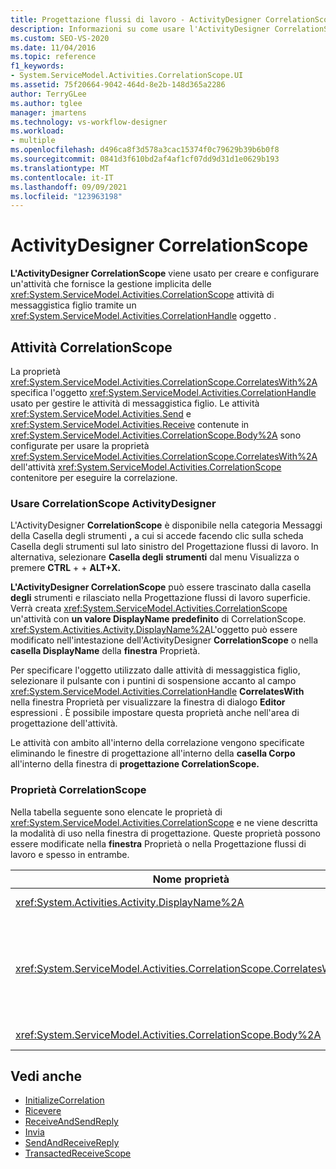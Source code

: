 ```yaml
---
title: Progettazione flussi di lavoro - ActivityDesigner CorrelationScope
description: Informazioni su come usare l'ActivityDesigner CorrelationScope per creare e configurare un'attività CorrelationScope.
ms.custom: SEO-VS-2020
ms.date: 11/04/2016
ms.topic: reference
f1_keywords:
- System.ServiceModel.Activities.CorrelationScope.UI
ms.assetid: 75f20664-9042-464d-8e2b-148d365a2286
author: TerryGLee
ms.author: tglee
manager: jmartens
ms.technology: vs-workflow-designer
ms.workload:
- multiple
ms.openlocfilehash: d496ca8f3d578a3cac15374f0c79629b39b6b0f8
ms.sourcegitcommit: 0841d3f610bd2af4af1cf07dd9d31d1e0629b193
ms.translationtype: MT
ms.contentlocale: it-IT
ms.lasthandoff: 09/09/2021
ms.locfileid: "123963198"
---
```

# <a name="correlationscope-activity-designer"></a>ActivityDesigner CorrelationScope

**L'ActivityDesigner CorrelationScope** viene usato per creare e configurare un'attività che fornisce la gestione implicita delle <xref:System.ServiceModel.Activities.CorrelationScope> attività di messaggistica figlio tramite un <xref:System.ServiceModel.Activities.CorrelationHandle> oggetto .

## <a name="the-correlationscope-activity"></a>Attività CorrelationScope

La proprietà <xref:System.ServiceModel.Activities.CorrelationScope.CorrelatesWith%2A> specifica l'oggetto <xref:System.ServiceModel.Activities.CorrelationHandle> usato per gestire le attività di messaggistica figlio. Le attività <xref:System.ServiceModel.Activities.Send> e <xref:System.ServiceModel.Activities.Receive> contenute in <xref:System.ServiceModel.Activities.CorrelationScope.Body%2A> sono configurate per usare la proprietà <xref:System.ServiceModel.Activities.CorrelationScope.CorrelatesWith%2A> dell'attività <xref:System.ServiceModel.Activities.CorrelationScope> contenitore per eseguire la correlazione.

### <a name="use-the-correlationscope-activity-designer"></a>Usare CorrelationScope ActivityDesigner

L'ActivityDesigner **CorrelationScope** è  disponibile nella categoria Messaggi della Casella  degli strumenti **,** a cui si accede facendo clic sulla scheda Casella degli strumenti sul lato sinistro del Progettazione flussi di lavoro. In alternativa, selezionare **Casella degli** **strumenti** dal menu Visualizza o premere **CTRL** +  + **ALT+X.**

**L'ActivityDesigner CorrelationScope** può essere trascinato dalla casella **degli** strumenti e rilasciato nella Progettazione flussi di lavoro superficie. Verrà creata <xref:System.ServiceModel.Activities.CorrelationScope> un'attività con **un valore DisplayName predefinito** di CorrelationScope. <xref:System.Activities.Activity.DisplayName%2A>L'oggetto può essere modificato nell'intestazione dell'ActivityDesigner **CorrelationScope** o nella **casella DisplayName** della **finestra** Proprietà.

Per specificare l'oggetto utilizzato dalle attività di messaggistica figlio, selezionare il pulsante con i puntini di sospensione accanto al campo <xref:System.ServiceModel.Activities.CorrelationHandle> **CorrelatesWith** nella finestra Proprietà per visualizzare la finestra di dialogo **Editor** espressioni .  È possibile impostare questa proprietà anche nell'area di progettazione dell'attività.

Le attività con ambito all'interno della correlazione vengono specificate eliminando le finestre di progettazione all'interno della **casella Corpo** all'interno della finestra di **progettazione CorrelationScope.**

### <a name="the-correlationscope-properties"></a>Proprietà CorrelationScope

Nella tabella seguente sono elencate le proprietà di <xref:System.ServiceModel.Activities.CorrelationScope> e ne viene descritta la modalità di uso nella finestra di progettazione. Queste proprietà possono essere modificate nella **finestra** Proprietà o nella Progettazione flussi di lavoro e spesso in entrambe.

|Nome proprietà|Obbligatoria|Utilizzo|
|-|--------------|-|
|<xref:System.Activities.Activity.DisplayName%2A>|Falso|Nome descrittivo facoltativo dell'attività <xref:System.ServiceModel.Activities.InitializeCorrelation>.|
|<xref:System.ServiceModel.Activities.CorrelationScope.CorrelatesWith%2A>|Falso|Consente di specificare l'oggetto <xref:System.ServiceModel.Activities.CorrelationHandle> usato per gestire le attività di messaggistica figlio. Se non si imposta questa proprietà, <xref:System.ServiceModel.Activities.CorrelationScope> crea automaticamente un oggetto <xref:System.ServiceModel.Activities.CorrelationHandle> implicito.|
|<xref:System.ServiceModel.Activities.CorrelationScope.Body%2A>|Falso|Consente di specificare le attività all'interno dell'ambito della correlazione.|

## <a name="see-also"></a>Vedi anche

- [InitializeCorrelation](../workflow-designer/initializecorrelation-activity-designer.md)
- [Ricevere](../workflow-designer/receive-activity-designer.md)
- [ReceiveAndSendReply](../workflow-designer/receiveandsendreply-template-designer.md)
- [Invia](../workflow-designer/send-activity-designer.md)
- [SendAndReceiveReply](../workflow-designer/sendandreceivereply-template-designer.md)
- [TransactedReceiveScope](../workflow-designer/transactedreceivescope-activity-designer.md)